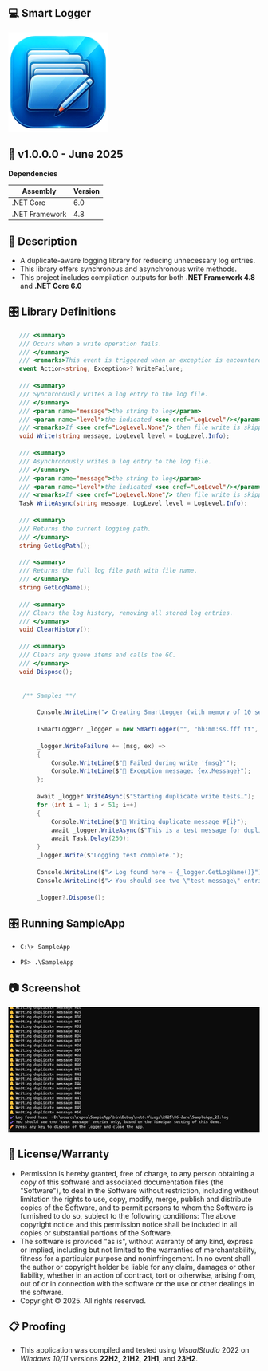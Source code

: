 ## 💻 Smart Logger

![Icon](./AppIcon.png)

## 📝 v1.0.0.0 - June 2025

**Dependencies**

| Assembly | Version |
| ---- | ---- |
| .NET Core | 6.0 |
| .NET Framework | 4.8 |

## 📰 Description
- A duplicate-aware logging library for reducing unnecessary log entries.
- This library offers synchronous and asynchronous write methods.
- This project includes compilation outputs for both **.NET Framework 4.8** and **.NET Core 6.0**

## 🎛️ Library Definitions

```csharp
   /// <summary>
   /// Occurs when a write operation fails.
   /// </summary>
   /// <remarks>This event is triggered when an exception is encountered during a write operation.</remarks>
   event Action<string, Exception>? WriteFailure;

   /// <summary>
   /// Synchronously writes a log entry to the log file.
   /// </summary>
   /// <param name="message">the string to log</param>
   /// <param name="level">the indicated <see cref="LogLevel"/></param>
   /// <remarks>If <see cref="LogLevel.None"/> then file write is skipped and output will be to console only.</remarks>
   void Write(string message, LogLevel level = LogLevel.Info);

   /// <summary>
   /// Asynchronously writes a log entry to the log file.
   /// </summary>
   /// <param name="message">the string to log</param>
   /// <param name="level">the indicated <see cref="LogLevel"/></param>
   /// <remarks>If <see cref="LogLevel.None"/> then file write is skipped and output will be to console only.</remarks>
   Task WriteAsync(string message, LogLevel level = LogLevel.Info);

   /// <summary>
   /// Returns the current logging path.
   /// </summary>
   string GetLogPath();

   /// <summary>
   /// Returns the full log file path with file name.
   /// </summary>
   string GetLogName();

   /// <summary>
   /// Clears the log history, removing all stored log entries.
   /// </summary>
   void ClearHistory();

   /// <summary>
   /// Clears any queue items and calls the GC.
   /// </summary>
   void Dispose();
```

```csharp

    /** Samples **/

        Console.WriteLine("✔️ Creating SmartLogger (with memory of 10 seconds) …");

        ISmartLogger? _logger = new SmartLogger("", "hh:mm:ss.fff tt", 10, TimeSpan.FromSeconds(10));

        _logger.WriteFailure += (msg, ex) =>
        {
            Console.WriteLine($"🚨 Failed during write '{msg}'");
            Console.WriteLine($"🚨 Exception message: {ex.Message}");
        };

        await _logger.WriteAsync($"Starting duplicate write tests…");
        for (int i = 1; i < 51; i++)
        {
            Console.WriteLine($"🔔 Writing duplicate message #{i}");
            await _logger.WriteAsync($"This is a test message for duplicate checking.");
            await Task.Delay(250);
        }
        _logger.Write($"Logging test complete.");

        Console.WriteLine($"✔️ Log found here ⇨ {_logger.GetLogName()}");
        Console.WriteLine($"✔️ You should see two \"test message\" entries only, based on the TimeSpan setting of this demo.");

        _logger?.Dispose();

```

## 🎛️ Running SampleApp

- `C:\> SampleApp`

- `PS> .\SampleApp`

## 📷 Screenshot

![Sample](./Screenshot.png)

## 🧾 License/Warranty
* Permission is hereby granted, free of charge, to any person obtaining a copy of this software and associated documentation files (the "Software"), to deal in the Software without restriction, including without limitation the rights to use, copy, modify, merge, publish and distribute copies of the Software, and to permit persons to whom the Software is furnished to do so, subject to the following conditions: The above copyright notice and this permission notice shall be included in all copies or substantial portions of the Software.
* The software is provided "as is", without warranty of any kind, express or implied, including but not limited to the warranties of merchantability, fitness for a particular purpose and noninfringement. In no event shall the author or copyright holder be liable for any claim, damages or other liability, whether in an action of contract, tort or otherwise, arising from, out of or in connection with the software or the use or other dealings in the software.
* Copyright © 2025. All rights reserved.

## 📋 Proofing
* This application was compiled and tested using *VisualStudio* 2022 on *Windows 10/11* versions **22H2**, **21H2**, **21H1**, and **23H2**.

